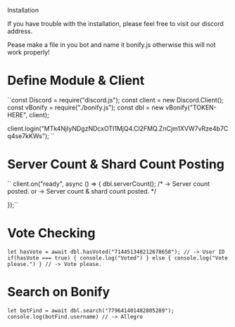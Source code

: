 Installation

If you have trouble with the installation, please feel free to visit our discord address.

Pease make a file in you bot and name it bonify.js otherwise this will not work properly!


# Define Module & Client


``const Discord = require("discord.js");
const client = new Discord.Client();
const vBonify = require("./bonify.js");
const dbl = new vBonify("TOKEN-HERE", client);


client.login("MTk4NjIyNDgzNDcxOTI1MjQ4.Cl2FMQ.ZnCjm1XVW7vRze4b7Cq4se7kKWs");
``

# Server Count & Shard Count Posting
``
client.on("ready", async () => {
  dbl.serverCount();
  /* 
  -> Server count posted. 
  or 
  -> Server count & shard count posted.
  */

});``

# Vote Checking


``let hasVote = await dbl.hasVoted("714451348212678658"); // -> User ID
  if(hasVote === true) {
      console.log("Voted")
    } else {
      console.log("Vote please.")
  }
// -> Vote please.``


# Search on Bonify
``let botFind = await dbl.search("779641401482805289");
console.log(botFind.username) // -> Allegro``
